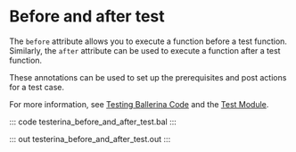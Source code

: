 # Before and after test

The `before` attribute allows you to execute a function before a test function. Similarly, the `after` attribute can be used to execute a function after a test function.

These annotations can be used to set up the prerequisites and post actions for a test case.

For more information, see [Testing Ballerina Code](https://ballerina.io/learn/testing-ballerina-code/testing-quick-start/) and the [Test Module](https://lib.ballerina.io/ballerina/test/latest/).

::: code testerina_before_and_after_test.bal :::

::: out testerina_before_and_after_test.out :::
